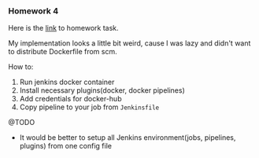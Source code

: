 ### Homework 4 ###
Here is the [link](https://github.com/nmurzin/devops_online/blob/master/homeworks/HomeWork-4.jpg) to homework task.

My implementation looks a little bit weird, cause I was lazy and didn't want to distribute Dockerfile from scm. 

How to:  
1. Run jenkins docker container
2. Install necessary plugins(docker, docker pipelines)
3. Add credentials for docker-hub
4. Copy pipeline to your job from `Jenkinsfile`

@TODO
* It would be better to setup all Jenkins environment(jobs, pipelines, plugins) from one config file